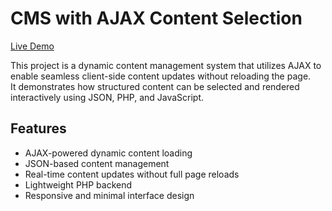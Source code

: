 # CMS with AJAX Content Selection

[Live Demo](https://cs1.ucc.ie/~gw10/CS6113/Assignment2/cms2.php)

This project is a dynamic content management system that utilizes AJAX to enable seamless client-side content updates without reloading the page.  
It demonstrates how structured content can be selected and rendered interactively using JSON, PHP, and JavaScript.

## Features

- AJAX-powered dynamic content loading  
- JSON-based content management  
- Real-time content updates without full page reloads  
- Lightweight PHP backend  
- Responsive and minimal interface design  

